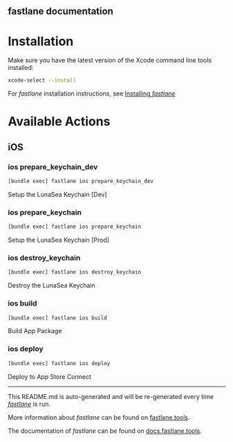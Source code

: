fastlane documentation
----

# Installation

Make sure you have the latest version of the Xcode command line tools installed:

```sh
xcode-select --install
```

For _fastlane_ installation instructions, see [Installing _fastlane_](https://docs.fastlane.tools/#installing-fastlane)

# Available Actions

## iOS

### ios prepare_keychain_dev

```sh
[bundle exec] fastlane ios prepare_keychain_dev
```

Setup the LunaSea Keychain [Dev]

### ios prepare_keychain

```sh
[bundle exec] fastlane ios prepare_keychain
```

Setup the LunaSea Keychain [Prod]

### ios destroy_keychain

```sh
[bundle exec] fastlane ios destroy_keychain
```

Destroy the LunaSea Keychain

### ios build

```sh
[bundle exec] fastlane ios build
```

Build App Package

### ios deploy

```sh
[bundle exec] fastlane ios deploy
```

Deploy to App Store Connect

----

This README.md is auto-generated and will be re-generated every time [_fastlane_](https://fastlane.tools) is run.

More information about _fastlane_ can be found on [fastlane.tools](https://fastlane.tools).

The documentation of _fastlane_ can be found on [docs.fastlane.tools](https://docs.fastlane.tools).
